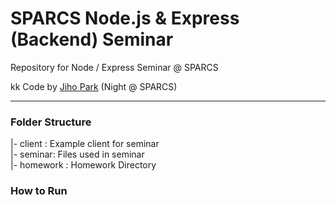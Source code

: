 # SPARCS Node.js & Express (Backend) Seminar
Repository for Node / Express Seminar @ SPARCS

kk
Code by [Jiho Park](https://github.com/UrWrstNightmare) (Night @ SPARCS)

---
### Folder Structure
|- client :  Example client for seminar\
|- seminar:  Files used in seminar\
|- homework : Homework Directory


### How to Run
